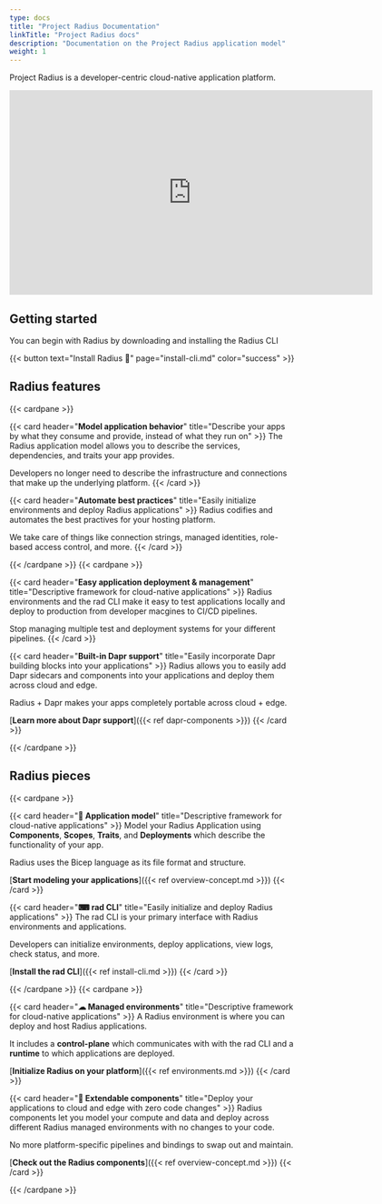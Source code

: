 ```yaml
---
type: docs
title: "Project Radius Documentation"
linkTitle: "Project Radius docs"
description: "Documentation on the Project Radius application model"
weight: 1
---
```


Project Radius is a developer-centric cloud-native application platform.

<iframe width="640" height="360" src="https://msit.microsoftstream.com/embed/video/d2dd0840-98dc-94b1-0221-f1eb96448a8e?autoplay=false&showinfo=true" allowfullscreen style="border:none;"></iframe>

## Getting started

You can begin with Radius by downloading and installing the Radius CLI

{{< button text="Install Radius 🚀" page="install-cli.md" color="success" >}}

## Radius features

{{< cardpane >}}

{{< card header="**Model application behavior**" title="Describe your apps by what they consume and provide, instead of what they run on" >}}
  The Radius application model allows you to describe the services, dependencies, and traits your app provides.

  Developers no longer need to describe the infrastructure and connections that make up the underlying platform.
{{< /card >}}

{{< card header="**Automate best practices**" title="Easily initialize environments and deploy Radius applications" >}}
  Radius codifies and automates the best practives for your hosting platform.

  We take care of things like connection strings, managed identities, role-based access control, and more.
{{< /card >}}

{{< /cardpane >}}
{{< cardpane >}}

{{< card header="**Easy application deployment & management**" title="Descriptive framework for cloud-native applications" >}}
  Radius environments and the rad CLI make it easy to test applications locally and deploy to production from developer macgines to CI/CD pipelines.

  Stop managing multiple test and deployment systems for your different pipelines.
{{< /card >}}

{{< card header="**Built-in Dapr support**" title="Easily incorporate Dapr building blocks into your applications" >}}
  Radius allows you to easily add Dapr sidecars and components into your applications and deploy them across cloud and edge.

  Radius + Dapr makes your apps completely portable across cloud + edge.
  
  [**Learn more about Dapr support**]({{< ref dapr-components >}})
{{< /card >}}

{{< /cardpane >}}

## Radius pieces

{{< cardpane >}}

{{< card header="**📃 Application model**" title="Descriptive framework for cloud-native applications" >}}
  Model your Radius Application using **Components**, **Scopes**, **Traits**, and **Deployments** which describe the functionality of your app.
  
  Radius uses the Bicep language as its file format and structure.
  
  [**Start modeling your applications**]({{< ref overview-concept.md >}})
{{< /card >}}

{{< card header="**⌨ rad CLI**" title="Easily initialize and deploy Radius applications" >}}
  The rad CLI is your primary interface with Radius environments and applications.

  Developers can initialize environments, deploy applications, view logs, check status, and more.
  
  [**Install the rad CLI**]({{< ref install-cli.md >}})
{{< /card >}}

{{< /cardpane >}}
{{< cardpane >}}

{{< card header="**☁ Managed environments**" title="Descriptive framework for cloud-native applications" >}}
  A Radius environment is where you can deploy and host Radius applications.
  
  It includes a **control-plane** which communicates with with the rad CLI and a **runtime** to which applications are deployed.
  
  [**Initialize Radius on your platform**]({{< ref environments.md >}})
{{< /card >}}

{{< card header="**🔌 Extendable components**" title="Deploy your applications to cloud and edge with zero code changes" >}}
  Radius components let you model your compute and data and deploy across different Radius managed environments with no changes to your code.

  No more platform-specific pipelines and bindings to swap out and maintain.
  
  [**Check out the Radius components**]({{< ref overview-concept.md >}})
{{< /card >}}


{{< /cardpane >}}